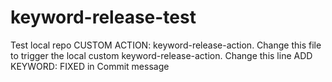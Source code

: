 # keyword-release-test

Test local repo CUSTOM ACTION: keyword-release-action.
Change this file to trigger the local custom keyword-release-action.
Change this line 
ADD KEYWORD: FIXED in Commit message